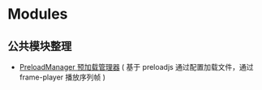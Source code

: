 # Modules
公共模块整理
---
- [PreloadManager 预加载管理器](https://github.com/white-li/Modules/tree/master/PreloadManager)
 ( 基于 preloadjs 通过配置加载文件，通过 frame-player 播放序列帧 )
